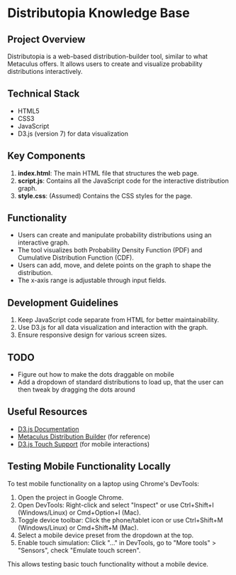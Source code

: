# Distributopia Knowledge Base

## Project Overview

Distributopia is a web-based distribution-builder tool, similar to what Metaculus offers. It allows users to create and visualize probability distributions interactively.


## Technical Stack
- HTML5
- CSS3
- JavaScript
- D3.js (version 7) for data visualization

## Key Components
1. **index.html**: The main HTML file that structures the web page.
2. **script.js**: Contains all the JavaScript code for the interactive distribution graph.
3. **style.css**: (Assumed) Contains the CSS styles for the page.

## Functionality
- Users can create and manipulate probability distributions using an interactive graph.
- The tool visualizes both Probability Density Function (PDF) and Cumulative Distribution Function (CDF).
- Users can add, move, and delete points on the graph to shape the distribution.
- The x-axis range is adjustable through input fields.

## Development Guidelines
1. Keep JavaScript code separate from HTML for better maintainability.
2. Use D3.js for all data visualization and interaction with the graph.
3. Ensure responsive design for various screen sizes.

## TODO
- Figure out how to make the dots draggable on mobile
- Add a dropdown of standard distributions to load up, that the user can then tweak by dragging the dots around

## Useful Resources
- [D3.js Documentation](https://d3js.org/documentation)
- [Metaculus Distribution Builder](https://www.metaculus.com/questions/create/) (for reference)
- [D3.js Touch Support](https://github.com/d3/d3-drag#drag_touchable) (for mobile interactions)

## Testing Mobile Functionality Locally

To test mobile functionality on a laptop using Chrome's DevTools:

1. Open the project in Google Chrome.
2. Open DevTools: Right-click and select "Inspect" or use Ctrl+Shift+I (Windows/Linux) or Cmd+Option+I (Mac).
3. Toggle device toolbar: Click the phone/tablet icon or use Ctrl+Shift+M (Windows/Linux) or Cmd+Shift+M (Mac).
4. Select a mobile device preset from the dropdown at the top.
5. Enable touch simulation: Click "..." in DevTools, go to "More tools" > "Sensors", check "Emulate touch screen".

This allows testing basic touch functionality without a mobile device.
